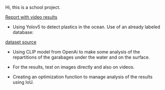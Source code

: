 Hi, this is a school project. 

[Report with video results](https://www.canva.com/design/DAF1oGWYXMg/WWJwjSGWIwfF76kx9V0MqQ/view?utm_content=DAF1oGWYXMg&utm_campaign=designshare&utm_medium=link&utm_source=editor)

- Using Yolov5 to detect plastics in the ocean. Use of an already labeled database:

[dataset source](https://github.com/gautamtata/DeepPlastic#object-detection-model)

- Using CLIP model from OpenAi to make some analysis of the repartitions of the garabages under the water and on the surface.

- For the results, test on images directly and also on videos.

- Creating an optimization function to manage analysis of the results using IoU.

